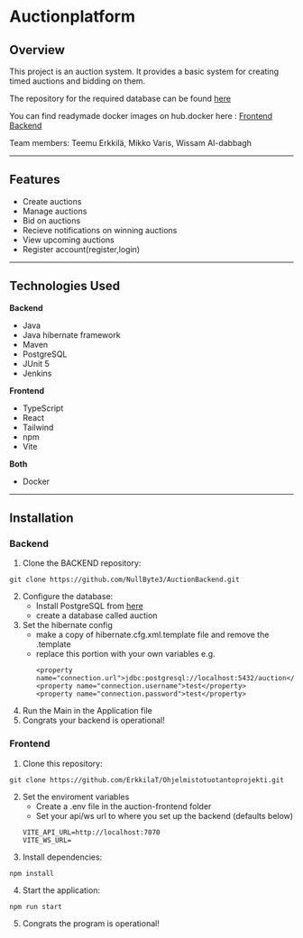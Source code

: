 # Auctionplatform
## Overview

This project is an auction system. It provides a basic system for creating timed auctions and bidding on them.

The repository for the required database can be found [here](https://github.com/NullByte3/AuctionBackend)

You can find readymade docker images on hub.docker here : 
[Frontend](https://hub.docker.com/repository/docker/oomis1/auction_frontend/general)
[Backend](https://hub.docker.com/repository/docker/oomis1/auction_backend/general)

Team members: Teemu Erkkilä, Mikko Varis, Wissam Al-dabbagh

---

## Features
- Create auctions
- Manage auctions
- Bid on auctions
- Recieve notifications on winning auctions
- View upcoming auctions
- Register account(register,login)

---

## Technologies Used
**Backend**
- Java
- Java hibernate framework
- Maven
- PostgreSQL
- JUnit 5
- Jenkins
  
**Frontend**
- TypeScript
- React
- Tailwind
- npm
- Vite
  
**Both**
- Docker

---

## Installation
### Backend
1. Clone the BACKEND repository:
```
git clone https://github.com/NullByte3/AuctionBackend.git
```
2. Configure the database:
   - Install PostgreSQL from [here](https://www.postgresql.org/download/)
   - create a database called auction
3. Set the hibernate config
   - make a copy of hibernate.cfg.xml.template file and remove the .template
   - replace this portion with your own variables e.g.
     ```
     <property name="connection.url">jdbc:postgresql://localhost:5432/auction</property>
     <property name="connection.username">test</property>
     <property name="connection.password">test</property>
     ```
4. Run the Main in the Application file
5. Congrats your backend is operational!

### Frontend
1. Clone this repository:
```
git clone https://github.com/ErkkilaT/Ohjelmistotuotantoprojekti.git
```
2. Set the enviroment variables
   - Create a .env file in the auction-frontend folder
   - Set your api/ws url to where you set up the backend (defaults below)
   ```
   VITE_API_URL=http://localhost:7070
   VITE_WS_URL=
   ```
3. Install dependencies:
```
npm install
```
4. Start the application:
```
npm run start
```
5. Congrats the program is operational!



